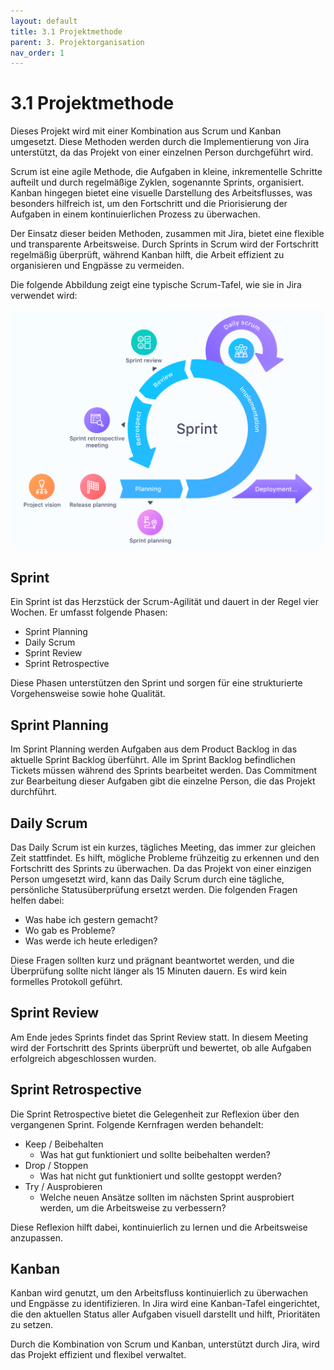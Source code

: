 ```yaml
---
layout: default
title: 3.1 Projektmethode
parent: 3. Projektorganisation
nav_order: 1
---
```


# 3.1 Projektmethode

Dieses Projekt wird mit einer Kombination aus Scrum und Kanban umgesetzt. Diese Methoden werden durch die Implementierung von Jira unterstützt, da das Projekt von einer einzelnen Person durchgeführt wird.

Scrum ist eine agile Methode, die Aufgaben in kleine, inkrementelle Schritte aufteilt und durch regelmäßige Zyklen, sogenannte Sprints, organisiert. Kanban hingegen bietet eine visuelle Darstellung des Arbeitsflusses, was besonders hilfreich ist, um den Fortschritt und die Priorisierung der Aufgaben in einem kontinuierlichen Prozess zu überwachen.

Der Einsatz dieser beiden Methoden, zusammen mit Jira, bietet eine flexible und transparente Arbeitsweise. Durch Sprints in Scrum wird der Fortschritt regelmäßig überprüft, während Kanban hilft, die Arbeit effizient zu organisieren und Engpässe zu vermeiden.

Die folgende Abbildung zeigt eine typische Scrum-Tafel, wie sie in Jira verwendet wird:

![2024_Projektmethode](../../resources/images/scrum.png)

## Sprint

Ein Sprint ist das Herzstück der Scrum-Agilität und dauert in der Regel vier Wochen. Er umfasst folgende Phasen:

- Sprint Planning
- Daily Scrum
- Sprint Review
- Sprint Retrospective

Diese Phasen unterstützen den Sprint und sorgen für eine strukturierte Vorgehensweise sowie hohe Qualität.

## Sprint Planning

Im Sprint Planning werden Aufgaben aus dem Product Backlog in das aktuelle Sprint Backlog überführt. Alle im Sprint Backlog befindlichen Tickets müssen während des Sprints bearbeitet werden. Das Commitment zur Bearbeitung dieser Aufgaben gibt die einzelne Person, die das Projekt durchführt.

## Daily Scrum

Das Daily Scrum ist ein kurzes, tägliches Meeting, das immer zur gleichen Zeit stattfindet. Es hilft, mögliche Probleme frühzeitig zu erkennen und den Fortschritt des Sprints zu überwachen. Da das Projekt von einer einzigen Person umgesetzt wird, kann das Daily Scrum durch eine tägliche, persönliche Statusüberprüfung ersetzt werden. Die folgenden Fragen helfen dabei:

- Was habe ich gestern gemacht?
- Wo gab es Probleme?
- Was werde ich heute erledigen?

Diese Fragen sollten kurz und prägnant beantwortet werden, und die Überprüfung sollte nicht länger als 15 Minuten dauern. Es wird kein formelles Protokoll geführt.

## Sprint Review

Am Ende jedes Sprints findet das Sprint Review statt. In diesem Meeting wird der Fortschritt des Sprints überprüft und bewertet, ob alle Aufgaben erfolgreich abgeschlossen wurden.

## Sprint Retrospective

Die Sprint Retrospective bietet die Gelegenheit zur Reflexion über den vergangenen Sprint. Folgende Kernfragen werden behandelt:

- Keep / Beibehalten
  - Was hat gut funktioniert und sollte beibehalten werden?
- Drop / Stoppen
  - Was hat nicht gut funktioniert und sollte gestoppt werden?
- Try / Ausprobieren
  - Welche neuen Ansätze sollten im nächsten Sprint ausprobiert werden, um die Arbeitsweise zu verbessern?

Diese Reflexion hilft dabei, kontinuierlich zu lernen und die Arbeitsweise anzupassen.

## Kanban

Kanban wird genutzt, um den Arbeitsfluss kontinuierlich zu überwachen und Engpässe zu identifizieren. In Jira wird eine Kanban-Tafel eingerichtet, die den aktuellen Status aller Aufgaben visuell darstellt und hilft, Prioritäten zu setzen.

Durch die Kombination von Scrum und Kanban, unterstützt durch Jira, wird das Projekt effizient und flexibel verwaltet.

